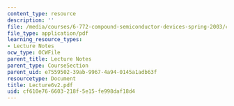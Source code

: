 ```yaml
---
content_type: resource
description: ''
file: /media/courses/6-772-compound-semiconductor-devices-spring-2003/cf610e766603218f5e15fe998daf18d4_Lecture6v2.pdf
file_type: application/pdf
learning_resource_types:
- Lecture Notes
ocw_type: OCWFile
parent_title: Lecture Notes
parent_type: CourseSection
parent_uid: e7559502-39ab-9967-4a94-0145a1adb63f
resourcetype: Document
title: Lecture6v2.pdf
uid: cf610e76-6603-218f-5e15-fe998daf18d4
---
```

